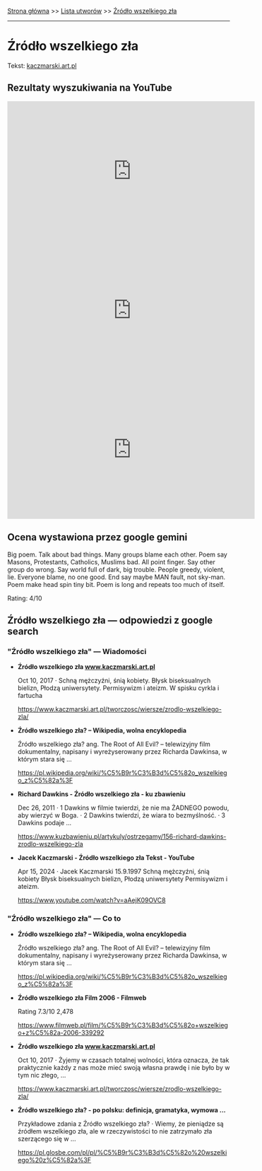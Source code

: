 [Strona główna](../index.md) >> [Lista utworów](../list.md) >> [Źródło wszelkiego zła](705.md)

---

# Źródło wszelkiego zła

Tekst: [kaczmarski.art.pl](https://www.kaczmarski.art.pl/tworczosc/wiersze/zrodlo-wszelkiego-zla/)

## Rezultaty wyszukiwania na YouTube

<iframe width="560" height="315" src="https://www.youtube.com/embed/6L7GJW4S-2c?si=IdontcarewhotheIRSsendsImnotpayingtaxes" title="YouTube video player" frameborder="0" allow="accelerometer; autoplay; clipboard-write; encrypted-media; gyroscope; picture-in-picture; web-share" referrerpolicy="strict-origin-when-cross-origin" allowfullscreen></iframe>

<iframe width="560" height="315" src="https://www.youtube.com/embed/W4iLnXJctQs?si=IdontcarewhotheIRSsendsImnotpayingtaxes" title="YouTube video player" frameborder="0" allow="accelerometer; autoplay; clipboard-write; encrypted-media; gyroscope; picture-in-picture; web-share" referrerpolicy="strict-origin-when-cross-origin" allowfullscreen></iframe>

<iframe width="560" height="315" src="https://www.youtube.com/embed/m-QW2GLRij4?si=IdontcarewhotheIRSsendsImnotpayingtaxes" title="YouTube video player" frameborder="0" allow="accelerometer; autoplay; clipboard-write; encrypted-media; gyroscope; picture-in-picture; web-share" referrerpolicy="strict-origin-when-cross-origin" allowfullscreen></iframe>

## Ocena wystawiona przez google gemini

Big poem. Talk about bad things. Many groups blame each other. Poem say Masons, Protestants, Catholics, Muslims bad. All point finger. Say other group do wrong. Say world full of dark, big trouble. People greedy, violent, lie. Everyone blame, no one good. End say maybe MAN fault, not sky-man. Poem make head spin tiny bit. Poem is long and repeats too much of itself.

Rating: 4/10


## Źródło wszelkiego zła — odpowiedzi z google search

### "Źródło wszelkiego zła" — Wiadomości

- **Źródło wszelkiego zła www.kaczmarski.art.pl**

    Oct 10, 2017  ·  Schną mężczyźni, śnią kobiety. Błysk biseksualnych bielizn, Płodzą uniwersytety. Permisywizm i ateizm. W spisku cyrkla i fartucha 

   <https://www.kaczmarski.art.pl/tworczosc/wiersze/zrodlo-wszelkiego-zla/>
- **Źródło wszelkiego zła? – Wikipedia, wolna encyklopedia**

    Źródło wszelkiego zła? ang. The Root of All Evil? – telewizyjny film dokumentalny, napisany i wyreżyserowany przez Richarda Dawkinsa, w którym stara się ... 

   <https://pl.wikipedia.org/wiki/%C5%B9r%C3%B3d%C5%82o_wszelkiego_z%C5%82a%3F>
- **Richard Dawkins - Źródło wszelkiego zła - ku zbawieniu**

    Dec 26, 2011  ·  1 Dawkins w filmie twierdzi, że nie ma ŻADNEGO powodu, aby wierzyć w Boga. · 2 Dawkins twierdzi, że wiara to bezmyślność. · 3 Dawkins podaje ... 

   <https://www.kuzbawieniu.pl/artykuly/ostrzegamy/156-richard-dawkins-zrodlo-wszelkiego-zla>
- **Jacek Kaczmarski - Źródło wszelkiego zła  Tekst - YouTube**

    Apr 15, 2024  ·  Jacek Kaczmarski 15.9.1997 Schną mężczyźni, śnią kobiety Błysk biseksualnych bielizn, Płodzą uniwersytety Permisywizm i ateizm. 

   <https://www.youtube.com/watch?v=aAejK09OVC8>

### "Źródło wszelkiego zła" — Co to

- **Źródło wszelkiego zła? – Wikipedia, wolna encyklopedia**

    Źródło wszelkiego zła? ang. The Root of All Evil? – telewizyjny film dokumentalny, napisany i wyreżyserowany przez Richarda Dawkinsa, w którym stara się ... 

   <https://pl.wikipedia.org/wiki/%C5%B9r%C3%B3d%C5%82o_wszelkiego_z%C5%82a%3F>
- **Źródło wszelkiego zła  Film  2006 - Filmweb**

    Rating   7.3/10  2,478   

   <https://www.filmweb.pl/film/%C5%B9r%C3%B3d%C5%82o+wszelkiego+z%C5%82a-2006-339292>
- **Źródło wszelkiego zła www.kaczmarski.art.pl**

    Oct 10, 2017  ·  Żyjemy w czasach totalnej wolności, która oznacza, że tak praktycznie każdy z nas może mieć swoją własna prawdę i nie było by w tym nic złego, ... 

   <https://www.kaczmarski.art.pl/tworczosc/wiersze/zrodlo-wszelkiego-zla/>
- **Źródło wszelkiego zła? - po polsku: definicja, gramatyka, wymowa ...**

    Przykładowe zdania z  Źródło wszelkiego zła?  · Wiemy, że pieniądze są źródłem wszelkiego zła, ale w rzeczywistości to nie zatrzymało zła szerzącego się w ... 

   <https://pl.glosbe.com/pl/pl/%C5%B9r%C3%B3d%C5%82o%20wszelkiego%20z%C5%82a%3F>

